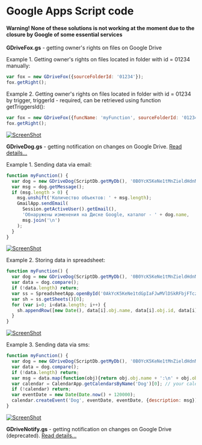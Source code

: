 Google Apps Script code
=======================

#### Warning! None of these solutions is not working at the moment due to the closure by Google of some essential services


**GDriveFox.gs** - getting owner's rights on files on Google Drive

Example 1. Getting owner's rights on files located in folder with id = 01234 manually:
```javascript
var fox = new GDriveFox({sourceFolderId: '01234'});
fox.getRight();
```
Example 2. Getting owner's rights on files located in folder with id = 01234 by trigger, 
triggerId - required, can be retrieved using function getTriggersId():
```javascript
var fox = new GDriveFox({funcName: 'myFunction', sourceFolderId: '01234', triggerId: '09876'});
fox.getRight();
```
[![ScreenShot](https://raw.github.com/dab00/gas/master/scr/scr4.jpg)](http://youtu.be/JWvlmo-wVFA)

**GDriveDog.gs** - getting notification on changes on Google Drive. [Read details...](http://www.daspot.ru/2013/12/google-drive-2.html)

Example 1. Sending data via email:
```javascript
function myFunction() {
  var dog = new GDriveDog(ScriptDb.getMyDb(), '0B0YcK5KeNe1tMnZieldHdnNVOFU'); // your folder's ID
  var msg = dog.getMessage();
  if (msg.length > 0) {
    msg.unshift('Количество объектов: ' + msg.length);
    GmailApp.sendEmail(
      Session.getActiveUser().getEmail(),
      'Обнаружены изменения на Диске Google, каталог - ' + dog.name,
      msg.join('\n')
    );
  }
}
```
[![ScreenShot](https://raw.github.com/dab00/gas/master/scr/scr1.jpg)](http://youtu.be/P2BWY25u22k)

Example 2. Storing data in spreadsheet:
```javascript
function myFunction() {
  var dog = new GDriveDog(ScriptDb.getMyDb(), '0B0YcK5KeNe1tMnZieldHdnNVOFU'); // your folder's ID
  var data = dog.compare();
  if (!data.length) return;  
  var ss = SpreadsheetApp.openById('0AkYcK5KeNe1tdGpIaFJwMVlDSkRFbjFTczNESFdaWUE'); // your spreadsheet's id
  var sh = ss.getSheets()[0]; 
  for (var i=0; i<data.length; i++) {
    sh.appendRow([new Date(), data[i].obj.name, data[i].obj.id, data[i].prop, data[i].obj.openUrl]);
  }  
}
```
[![ScreenShot](https://raw.github.com/dab00/gas/master/scr/scr2.jpg)](http://youtu.be/Xr5VgpxZz0E)

Example 3. Sending data via sms:
```javascript
function myFunction() {
  var dog = new GDriveDog(ScriptDb.getMyDb(), '0B0YcK5KeNe1tMnZieldHdnNVOFU'); // your folder's ID
  var data = dog.compare();
  if (!data.length) return;  
  var msg = data.map(function(obj){return obj.obj.name + ':\n' + obj.obj.openUrl}).join('\n\n');
  var calendar = CalendarApp.getCalendarsByName('Dog')[0]; // your calendar's name
  if (!calendar) return;  
  var eventDate = new Date(Date.now() + 120000);  
  calendar.createEvent('Dog', eventDate, eventDate, {description: msg});
}
```
[![ScreenShot](https://raw.github.com/dab00/gas/master/scr/scr3.jpg)](http://youtu.be/i5l3_KX4B_0)

**GDriveNotify.gs** - getting notification on changes on Google Drive (deprecated). [Read details...](href="http://www.daspot.ru/2013/06/google-drive.html)